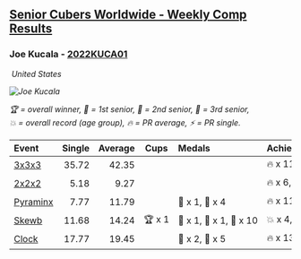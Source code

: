 <style>table {white-space: nowrap;}</style>
<link rel="stylesheet" type="text/css" href="/scw-comp/css/flags.css" />

## [Senior Cubers Worldwide - Weekly Comp Results](/scw-comp/results/)
### Joe Kucala - [2022KUCA01](https://www.worldcubeassociation.org/persons/2022KUCA01)

<i class="flag flag-US" />&nbsp;United States

![Joe Kucala](1682123036.jpg)

<span style="white-space: nowrap;">🏆 = overall winner</span>, <span style="white-space: nowrap;">🥇 = 1st senior</span>, <span style="white-space: nowrap;">🥈 = 2nd senior</span>, <span style="white-space: nowrap;">🥉 = 3rd senior</span>, <span style="white-space: nowrap;">💥 = overall record (age group)</span>, <span style="white-space: nowrap;">🔥 = PR average</span>, <span style="white-space: nowrap;">⚡ = PR single</span>.

| Event | Single | Average | Cups | Medals | Achievements|
| :-- | --: | --: | :--: | :-- | :-- |
| [3x3x3](333.md) | 35.72 | 42.35 |  |  | 🔥 x 11, ⚡ x 7 |
| [2x2x2](222.md) | 5.18 | 9.27 |  |  | 🔥 x 6, ⚡ x 7 |
| [Pyraminx](pyram.md) | 7.77 | 11.79 |  | 🥈 x 1, 🥉 x 4 | 🔥 x 11, ⚡ x 7 |
| [Skewb](skewb.md) | 11.68 | 14.24 | 🏆 x 1 | 🥇 x 1, 🥈 x 1, 🥉 x 10 | 💥 x 4, 🔥 x 4, ⚡ x 4 |
| [Clock](clock.md) | 17.77 | 19.45 |  | 🥈 x 2, 🥉 x 5 | 🔥 x 13, ⚡ x 12 |

<!-- Global site tag (gtag.js) - Google Analytics -->
<script async src="https://www.googletagmanager.com/gtag/js?id=UA-86348435-3"></script>
<script>window.dataLayer = window.dataLayer || []; function gtag() {dataLayer.push(arguments);} gtag('js', new Date()); gtag('config', 'UA-86348435-3');</script>
